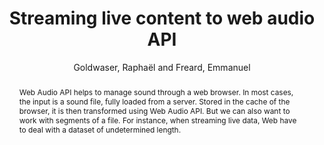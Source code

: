 --- 
  title: "Streaming live content to web audio API" 
  abstract: "Web Audio API helps to manage sound through a web browser. In most cases, the input is a sound file, fully loaded from a server. Stored in the cache of the browser, it is then transformed using Web Audio API. But we can also want to work with segments of a file. For instance, when streaming live data, Web have to deal with a dataset of undetermined length." 
  address: "Paris" 
  author: "Goldwaser, Raphaël and Freard, Emmanuel" 
  booktitle: "Proceedings of the International Web Audio Conference" 
  editor: "Goldszmidt, Samuel and Schnell, Norbert and Saiz, Victor and Matuszewski, Benjamin" 
  month: "Proceedings of the International Web Audio Conference"
  pages: "7--10" 
  publisher: "IRCAM" 
  series: "WAC '15"
  type: "Poster"  
  year: "2015" 
  id: "2015_EA_35" 
  tags: year2015 
  pdflink: /_data/papers/pdf/2015/2015_35.pdf
  ISSN: Can't find it!
---